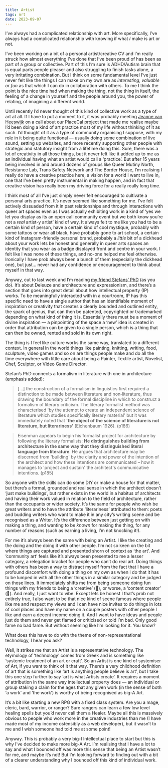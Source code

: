 ```yaml
---
title: Artist
tags: nrt
date: 2023-09-07
---
```


I’ve always had a complicated relationship with art. More specifically, I’ve always had a complicated relationship with knowing if what *I* make is art or not.

I’ve been working on a bit of a personal artist/creative CV and I’m really struck how almost everything I’ve done that I’ve been proud of has been as part of a group or collective. Part of this I’m sure is ADHD/Autism brain that is equal parts people pleaser and also struggling to finish tasks alone, a very irritating combination. But I think on some fundamental level I’ve just never felt like the things I can make on my own are as _interesting, valuable or fun_ as that which I can do in collaboration with others. To me I think the point is the nice time had when making the thing, not the thing in itself, the feeling of a change in yourself and the people around you, the power of relating, of imagining a different world.

Until recently I’d never thought of this kind of collective work as a type of art at all. If I have to put a moment to it, it was probably meeting [Jeanne van Heeswijk](https://jeanneworks.net/) on a call about our PlaceCal project that made me realise maybe I’d been doing a kind of art practice most of my life without thinking of it as such. I’d thought of it as a type of community organising I suppose, with my role in it being quite functional — usually doing some combination of live sound, setting up websites, and more recently supporting other people with strategic and statutory insight from a lifetime doing this. Sure, there was a lot of creativity in all those things, but it never felt like it added up to me as an individual having what an artist would call a ‘practice’. But after 15 years being involved in and around dozens of groups like Queer Mutiny North, Resistance Lab, Trans Safety Network and The Border House, I’m realising I really do have a creative practice here, a vision for a world I want to live in, one that I’ve been pretty instrumental in making happen, and in fact that creative vision has really been my driving force for a really really long time.

I think most of all I’ve just simply never felt encouraged to cultivate a personal arts practice. It’s never seemed like something for me. I’ve felt actively dissuaded from it in past relationships and through interactions with queer art spaces even as I was actually exhibiting work in a kind of ‘yes we let you display as its an open call community event but we both know you’re not a _real_ artist-y artist’ kind of way. It always felt to me like you had to be a certain kind of person, have a certain kind of cool mystique, probably with some tattoos or wear all black, have probably gone to art school, a certain kind of Instagram-friendly personal brand, probably a _little_ bit of a dickhead about your work lets be honest and generally in queer arts spaces an identity that you wear as a badge displayed front and centre in your work. I felt like I was none of these things, and no-one helped me feel otherwise. Ironically I have prob always been a bunch of them (especially the dickhead one), but just… never had any confidence or encouragement to think about myself in that way.

Anyway, cut to last week and I’m reading [my friend Stefans’ PhD](https://discovery.ucl.ac.uk/id/eprint/1450434/1/Stefan%20robert%20white%20GDTPOA_210814.pdf.REDACTED.pdf) (as you do). It’s about Deleuze and architecture and expressionism, and there’s a section that goes into great detail about how intellectual property (IP) works. To be meaningfully interacted with in a courtroom, IP has this specific need to have a single author that has an identifiable moment of inspiration or creativity that creates a clearly bounded and outlined entity, the spark of genius, that can then be patented, copyrighted or trademarked depending on what kind of thing it is. Essentially there must be a moment of divine inspiration — a pinpointing of the space a ‘new’ idea is created in order that attribution can be given to a single person, which is a thing that can then be owned, rented and sold in its own right.

The thing is I feel like culture works the same way, translated to a different context. In general in the world things like painting, knitting, writing, food, sculpture, video games and so on are things people make and do all the time everywhere with little care about being a Painter, Textile artist, Novelist, Chef, Sculptor, or Video Game Director. 

Stefan’s PhD connects a formalism in literature with one in architecture (emphasis added):

> […] the construction of a formalism in linguistics first required a distinction to be made between literature and non‐literature, thus drawing the boundary of the formal discipline in which to construct a formalism of literary criticism. The literary formalist method was characterised 'by the attempt to create an independent science of literature which studies specifically literary material' but it was immediately noted that **'the object of the science of literature is not literature, but literariness'** (Eichenbaum 1926). (p186)

> Eisenman appears to begin his formalist project for architecture by following the literary formalists: **He distinguishes building from architecture in the same way that they distinguished literal language from literature**. He argues that architecture may be discerned from 'building' by the clarity and power of the intention of the architect and how these intentions are communicated – how it manages to 'project and sustain' the architect's communicative intentions. (p185)

So anyone with the skills can do some DIY or make a house for that matter, but there’s a formal, grounded and real sense in which the architect doesn’t ‘just make buildings’, but rather exists in the world in a habitus of architects and having their work valued in relation to the field of architecture, rather than the occupants or wider society. It’s the same for people who wish be great writers and to have the attribute ‘literariness’ attributed to them: poets and budding writers who want to make it in any city’s writing scene and be recognised as a Writer. It’s the difference between just getting on with making a thing, and wanting to be _known_ for making the thing, for any number of reasons (such as earning a living, I’m not knocking it!).

For me it’s always been the same with being an Artist. I like the creating and the doing and the doing it with other people. I’m not so keen on the bit where things are captured and presented shorn of context as ‘the art’. And ‘community art’ feels like it’s always been presented to me a lesser category, a relegation bracket for people who can’t do real art. Doing things with others has been a way to distract myself from the fact that I have a profound discomfort with doing a thing on my own as when I do that it has to be lumped in with all the other things in a similar category and be judged on those lines. It immediately shifts me from being someone doing fun things with my friends to being a ‘creative’ (🤢), or worse, a ‘content creator’ (🤮). And really, I just want to vibe. Except lets be honest I that’s prob not entirely true, I also want to be that nice kind of scene famous where people like me and respect my views and I can have nice invites to do things in lots of cool places and have my name on a couple posters with other people I like and earn a decent income doing it. And I want to have ideas and people just do them and never get flamed or criticised or told I’m bad. Only good fame no bad fame. But without seeming like I’m looking for it. You know?

What does this have to do with the theme of non-representational technology, I hear you ask?

Well, it strikes me that an Artist is a representative technology. The etymology of ‘technology’ comes from Greek and is something like ‘systemic treatment of an art or craft’. So an Artist is one kind of systemiser of Art, if you want to think of it that way. There’s a very childhood definition of art that is something like ‘art is anything people believe is art’, but I take this one step further to say ‘art is what Artists create’. It requires a moment of attribution in the same way intellectual property does — an individual or group staking a claim for the ages that any given work (in the sense of both ‘a work’ and ‘the work’) is worthy of being recognised as big-A Art. 

It’s a bit like starting a new RPG with a fixed class system. Are you a mage, cleric, bard, warrior, or ranger? Sure rangers can learn a few low level healing spells but you’d never call them a Healer. Maybe all this is massively obvious to people who work more in the creative industries than me (I have made most of my income ostensibly as a web developer), but it wasn’t to me and I wish someone had told me at some point!

Anyway. This is probably a very big-I Intellectual place to start but this is why I’ve decided to make more big-A Art. I’m realising that I have a lot to say and what I bounced off was more this sense that being an Artist wasn’t for me, and maybe it’s not! But I’m looking forward to finding out with a bit of a clearer understanding why I bounced off this kind of individual work.
